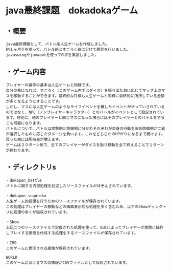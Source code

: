 # java最終課題　dokadokaゲーム

## ・概要
    java最終課題として、バトル系人生ゲームを作成しました。
    約１ヶ月半を使って、バトル班とすごろく班に分けて開発を行いました。
    javaswingやjavaawtを使ってGUIを実装しました。

## ・ゲーム内容
    プレイヤーの操作の基本は人生ゲームと同様です。
    自分の番になれば、すごろく（このゲーム内ではダイス）を振り出た目に応じてマップ上のマスを移動することができます。最終的な目標も人生ゲームと同様に最終的に所持している金額が多くなるようにすることです。
    しかし、マスには人生ゲームのようなライフイベントを模したイベントがせっていされているのではなく、NPC（ノンプレイヤーキャラクター）とのバトルがイベントとして設定されています。特別に、他のプレイヤーと同じマスになった場合にはそのプレイヤーとのバトルをするこも可能になります。
    バトルについて、バトルは攻撃側と防御側に分かれそれぞれが自身の行動を決め防御側が二者が選択したものに応じたダメージを負います。これをどちらかのHPが０になるまで続けます。買った側には所持金が増えます。
    ゲームは２０ターン制で、全てのプレイヤーがダイスを振り移動を全て終えることで１ターンが終わります。

## ・ディレクトリs
    ・dokapon_battle
    バトルに関する内部処理を記述したソースファイルがほぞんされています。
    
    ・dokapon_sugoroku
    人生ゲーム的処理を行うためのソースファイルが保存されています。
    この処理はプレイヤーの移動などの画面表示的な処理を多く含むため、以下のShowディレクトリに処理の多くが吸収されています。
        
    ・Show
    上記二つのソースファイルで定義された処理を使って、GUIによってプレイヤーが実際に操作しプレイする画面を作成する処理をするソースファイルが保存されています。

    ・IMG
    このゲームに表示される画像が保存されています。

    WORLD
    このゲームにおけるマスの情報がCSVファイルとして保存されています。
